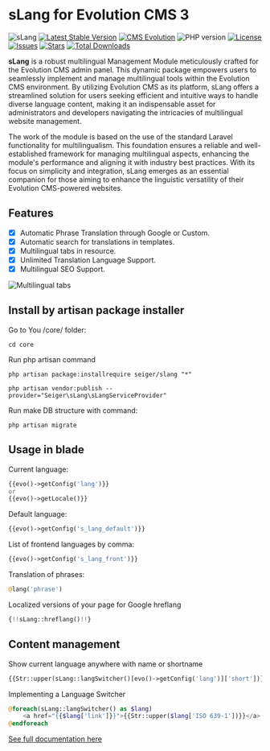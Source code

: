 # sLang for Evolution CMS 3
![sLang](https://github.com/Seiger/slang/releases/download/v1.0.0/sLang.jpg)
[![Latest Stable Version](https://img.shields.io/packagist/v/seiger/slang?label=version)](https://packagist.org/packages/seiger/slang)
[![CMS Evolution](https://img.shields.io/badge/CMS-Evolution-brightgreen.svg)](https://github.com/evolution-cms/evolution)
![PHP version](https://img.shields.io/packagist/php-v/seiger/slang)
[![License](https://img.shields.io/packagist/l/seiger/slang)](https://packagist.org/packages/seiger/slang)
[![Issues](https://img.shields.io/github/issues/Seiger/slang)](https://github.com/Seiger/slang/issues)
[![Stars](https://img.shields.io/packagist/stars/Seiger/slang)](https://packagist.org/packages/seiger/slang)
[![Total Downloads](https://img.shields.io/packagist/dt/seiger/slang)](https://packagist.org/packages/seiger/slang)

**sLang** is a robust multilingual Management Module meticulously crafted for the Evolution CMS
admin panel. This dynamic package empowers users to seamlessly implement and manage
multilingual tools within the Evolution CMS environment. By utilizing Evolution CMS
as its platform, sLang offers a streamlined solution for users seeking efficient and
intuitive ways to handle diverse language content, making it an indispensable asset
for administrators and developers navigating the intricacies of multilingual website
management.

The work of the module is based on the use of the standard Laravel functionality for
multilingualism. This foundation ensures a reliable and well-established framework for
managing multilingual aspects, enhancing the module's performance and aligning it with
industry best practices. With its focus on simplicity and integration, sLang emerges as
an essential companion for those aiming to enhance the linguistic versatility of their
Evolution CMS-powered websites.

## Features

- [x] Automatic Phrase Translation through Google or Custom.
- [x] Automatic search for translations in templates.
- [x] Multilingual tabs in resource.
- [x] Unlimited Translation Language Support.
- [x] Multilingual SEO Support.

![Multilingual tabs](https://github.com/Seiger/slang/releases/download/v1.0.0/sLang.png)

## Install by artisan package installer

Go to You /core/ folder:

```console
cd core
```

Run php artisan command

```console
php artisan package:installrequire seiger/slang "*"
```

```console
php artisan vendor:publish --provider="Seiger\sLang\sLangServiceProvider"
```

Run make DB structure with command:

```console
php artisan migrate
```

## Usage in blade
Current language:
```php
{{evo()->getConfig('lang')}}
or
{{evo()->getLocale()}}
```

Default language:
```php
{{evo()->getConfig('s_lang_default')}}
```

List of frontend languages by comma:
```php
{{evo()->getConfig('s_lang_front')}}
```

Translation of phrases:
```php
@lang('phrase')
```

Localized versions of your page for Google hreflang
```php
{!!sLang::hreflang()!!}
```

## Content management

Show current language anywhere with name or shortname
```php
{{Str::upper(sLang::langSwitcher()[evo()->getConfig('lang')]['short'])}}
```

Implementing a Language Switcher
```php
@foreach(sLang::langSwitcher() as $lang)
    <a href="{{$lang['link']}}">{{Str::upper($lang['ISO 639-1'])}}</a>
@endforeach
```

[See full documentation here](https://seiger.github.io/sLang/)